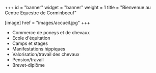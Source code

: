 +++
id = "banner"
widget = "banner"
weight = 1
title = "Bienvenue au Centre&nbsp;Equestre de&nbsp;Corminboeuf"

[image]
href = "images/accueil.jpg"
+++
- Commerce de poneys et de chevaux
- Ecole d'équitation
- Camps et stages
- Manifestations hippiques
- Valorisation/travail des chevaux
- Pension/travail
- Brevet-diplôme